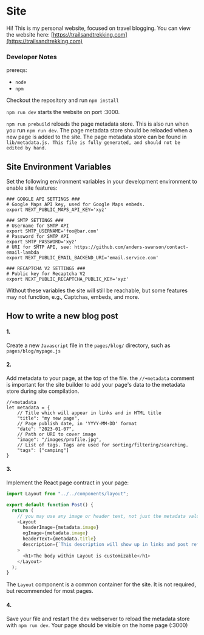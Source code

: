 # Site

Hi! This is my personal website, focused on travel blogging. You can view the website here: [https://trailsandtrekking.com](https://trailsandtrekking.com)

### Developer Notes

prereqs:

- `node`
- `npm`

Checkout the repository and run `npm install`

`npm run dev` starts the website on port :3000.

`npm run prebuild` reloads the page metadata store. This is also run when you
run `npm run dev`. The page metadata store should be reloaded when a new page is
added to the site. The page metadata store can be found in `lib/metadata.js. This file is fully generated, and should not be edited by hand.`

## Site Environment Variables

Set the following environment variables in your development environment to enable site features:

```shell
### GOOGLE API SETTINGS ###
# Google Maps API key, used for Google Maps embeds.
export NEXT_PUBLIC_MAPS_API_KEY='xyz'

### SMTP SETTINGS ###
# Username for SMTP API
export SMTP_USERNAME='foo@bar.com'
# Password for SMTP API
export SMTP_PASSWORD='xyz'
# URI for SMTP API, see: https://github.com/anders-swanson/contact-email-lambda
export NEXT_PUBLIC_EMAIL_BACKEND_URI='email.service.com'

### RECAPTCHA V2 SETTINGS ###
# Public key for Recaptcha V2
export NEXT_PUBLIC_RECAPTCHA_PUBLIC_KEY='xyz'
```

Without these variables the site will still be reachable, but some features may not function, e.g., Captchas, embeds, and more.

## How to write a new blog post

#### 1.

Create a new `Javascript` file in the `pages/blog/` directory, such as `pages/blog/mypage.js`

#### 2.

Add metadata to your page, at the top of the file. the `//+metadata` comment is important for the site builder to add your page's
data to the metadata store during site compilation.

```
//+metadata
let metadata = {
    // Title which will appear in links and in HTML title
    "title": "my new page",
    // Page publish date, in 'YYYY-MM-DD' format
    "date": "2023-01-07",
    // Path or URI to cover image
    "image": "/images/profile.jpg",
    // List of tags. Tags are used for sorting/filtering/searching.
    "tags": ["camping"]
}
```

#### 3.

Implement the React page contract in your page:

```js
import Layout from "../../components/layout";

export default function Post() {
  return (
    // you may use any image or header text, not just the metadata values
    <Layout
      headerImage={metadata.image}
      ogImage={metadata.image}
      headerText={metadata.title}
      description={`This description will show up in links and post references`}
    >
      <h1>The body within Layout is customizable</h1>
    </Layout>
  );
}
```

The `Layout` component is a common container for the site. It is not required, but recommended for most pages.

#### 4.

Save your file and restart the dev webserver to reload the metadata store with `npm run dev`. Your page should be visible on the home page (:3000)
